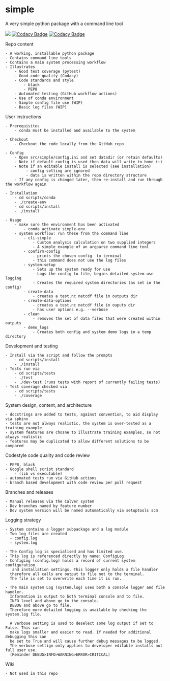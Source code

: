 # simple
A very simple python package with a command line tool

[![](https://github.com/cma-open/simple/workflows/tests/badge.svg)](https://github.com/cma-open/simple/actions)
[![Codacy Badge](https://app.codacy.com/project/badge/Grade/807d755085924a0d8b788c7578eccd92)](https://www.codacy.com/gh/cma-open/simple/dashboard?utm_source=github.com&amp;utm_medium=referral&amp;utm_content=cma-open/simple&amp;utm_campaign=Badge_Grade)
[![Codacy Badge](https://app.codacy.com/project/badge/Coverage/807d755085924a0d8b788c7578eccd92)](https://www.codacy.com/gh/cma-open/simple/dashboard?utm_source=github.com&utm_medium=referral&utm_content=cma-open/simple&utm_campaign=Badge_Coverage)

Repo content

    - A working, installable python package
    - Contains command line tools
    - Contains a main system processing workflow
    - Illustrates
        - Good test coverage (pytest)
        - Good code quality (Codacy)
        - Code standards and style
            - black
            - PEP8
        - Automated testing (GitHub workflow actions)
        - Use of conda environment
        - Simple config file use (WIP)
        - Basic log files (WIP)

User instructions

    - Prerequisites
        - conda must be installed and available to the system

    - Checkout
        - Checkout the code locally from the GitHub repo

    - Config
        - Open src/simple/config.ini and set datadir (or retain defaults)
        - Note if default config is used then data will write to home (~)
        - Note if an editable install is selected (see installation)
             - config setting are ignored
             - data is written within the repo directory structure
        - If any config is changed later, then re-install and run through the workflow again

    - Installation
        - cd scripts/conda
        - ./create-env
        - cd scripts/install
        - ./install

    - Usage
        - make sure the environment has been activated
            - conda activate simple-env
        - system workflow: run these from the command line
            - cli-simple
                - Custom analysis calculation on two supplied integers
                - A simple example of an argparse command line tool
            - confirm-config
                - prints the chosen config  to terminal
                - this command does not use the log files
            - system-setup
                - Sets up the system ready for use
                - Logs the config to file, begins detailed system use logging
                - Creates the required system directories (as set in the config)
            - create-data
                - creates a test.nc netcdf file in outputs dir
            - create-data-options
                - creates a test.nc netcdf file in ouputs dir
                - has user options e.g. --verbose
            - clean
                - removes the set of data files that were created within outputs
            - demo_logs
                - Creates both config and system demo logs in a temp directory


Development and testing

    - Install via the script and follow the prompts
        - cd scripts/install
        - ./install
    - Tests run via
        - cd scripts/tests
        - ./test
        - ./dev-test (runs tests with report of currently failing tests)
    - Test coverage checked via
        - cd scripts/tests
        - ./coverage

System design, content, and architecture

    - docstrings are added to tests, against convention, to aid display via sphinx
    - tests are not always realistic, the system is over-tested as a training example
    - system features are chosne to illustrate training examples, so not always realistic
    - features may be duplicated to allow different solutions to be compared

Codestyle code quality and code review

    - PEP8, black
    - Google shell script standard
        - (lib vs executable)
    - automated tests run via GitHub actions
    - branch based development with code review per pull request

Branches and releases

    - Manual releases via the CalVer system
    - Dev branches named by feature number
    - Dev system version will be named automatically via setuptools scm

Logging strategy

    - System contains a logger subpackage and a log module
    - Two log files are created
      - config.log
      - system.log

    - The Config log is specialised and has limited use.
    - This log is referenced directly by name: ConfigLog
    - ConfigLog (config.log) holds a record of current system configuration
       and installation settings. This logger only holds a file handler
      therefore all calls are output to file not to the terminal.
      The file is set to overwrite each time it is run.

    - The main system Log (system.log) uses both a console logger and file handler.
      Information is output to both terminal console and to file.
      INFO level and above go to the console.
      DEBUG and above go to file.
      Therefore more detailed logging is available by checking the system.log file.

      A verbose setting is used to deselect some log output if set to False. This can
      make logs smaller and easier to read. If needed for additional debugging this can
      be set to True and will cause further debug messages to be logged.
      The verbose settign only applies to developer editable installs not full user use.
      (Reminder DEBUG>INFO>WARNING>ERROR>CRITICAL)

Wiki

    - Not used in this repo
